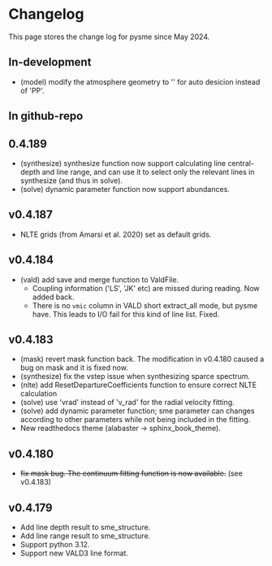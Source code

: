# Changelog

This page stores the change log for pysme since May 2024.

## In-development

- (model) modify the atmosphere geometry to '' for auto desicion instead of 'PP'.

## In github-repo

## 0.4.189

- (synthesize) synthesize function now support calculating line central-depth and line range, and can use it to select only the relevant lines in synthesize (and thus in solve). 
- (solve) dynamic parameter function now support abundances.

## v0.4.187

- NLTE grids (from Amarsi et al. 2020) set as default grids.

## v0.4.184

- (vald) add save and merge function to ValdFile.
    - Coupling information ('LS', 'JK' etc) are missed during reading. Now added back.
    - There is no `vmic` column in VALD short extract_all mode, but pysme have. This leads to I/O fail for this kind of line list. Fixed.

## v0.4.183

- (mask) revert mask function back. The modification in v0.4.180 caused a bug on mask and it is fixed now.
- (synthesize) fix the vstep issue when synthesizing sparce spectrum.
- (nlte) add ResetDepartureCoefficients function to ensure correct NLTE calculation
- (solve) use 'vrad' instead of 'v_rad' for the radial velocity fitting.
- (solve) add dynamic parameter function; sme parameter can changes according to other parameters while not being included in the fitting.
- New readthedocs theme (alabaster -> sphinx_book_theme).

## v0.4.180

- ~~fix mask bug. The continuum fitting function is now available.~~ (see v0.4.183)

## v0.4.179

- Add line depth result to sme_structure.
- Add line range result to sme_structure.
- Support python 3.12.
- Support new VALD3 line format.